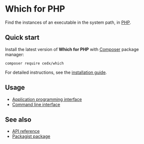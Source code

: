 # Which for PHP
Find the instances of an executable in the system path, in [PHP](https://www.php.net).

## Quick start
Install the latest version of **Which for PHP** with [Composer](https://getcomposer.org) package manager:

```shell
composer require cedx/which
```

For detailed instructions, see the [installation guide](installation.md).

## Usage
- [Application programming interface](usage/api.md)
- [Command line interface](usage/cli.md)

## See also
- [API reference](api/)
- [Packagist package](https://packagist.org/packages/cedx/which)

